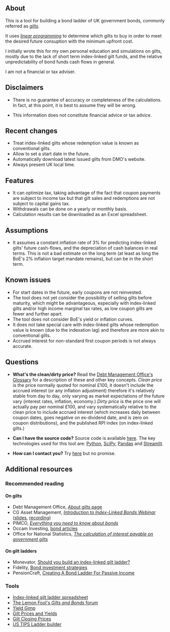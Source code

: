 ## About

This is a tool for building a bond ladder of UK government bonds, commonly referred as [_gilts_](https://www.dmo.gov.uk/responsibilities/gilt-market/about-gilts/).

It uses _[linear
programming](https://en.wikipedia.org/wiki/Linear_programming)_ to determine which gilts to buy in order to meet the desired future consuption with the minimum upfront cost.

I initially wrote this for my own personal education and simulations on gilts, mostly due to the lack of short term index-linked gilt funds, and the relative unpredictability of bond funds cash flows in general.

I am not a financial or tax adviser.

## Disclaimers

* There is no guarantee of accuracy or completeness of the calculations.
  In fact, at this point, it is best to assume they will be wrong.

* This information does not constitute financial advice or tax advice.

## Recent changes

- Treat index-linked gilts whose redemption value is known as conventional gilts.
- Allow to set a start date in the future.
- Automatically download latest issued gilts from DMO's website.
- Always present UK local time.

## Features

* It can optimize tax, taking advantage of the fact that coupon payments are subject to income tax but that gilt sales and redemptions are not subject to capital gains tax.
* Withdrawals can be done on a yearly or monthly basis.
* Calculation results can be downloaded as an Excel spreadsheet.

## Assumptions

* It assumes a constant inflation rate of 3% for predicting index-linked gilts' future cash-flows, and the depreciation of cash balances in real terms.  This is not a bad estimate on the long term (at least as long the BoE's 2% inflation target mandate remains), but can be in the short term.

## Known issues

* For start dates in the future, early coupons are not reinvested.
* The tool does not yet consider the possibility of selling gilts before maturity, which might be advantageous, especially with index-linked gilts and/or high income marginal tax rates, as low coupon gilts are fewer and further apart.
* The tool does not consider BoE's yield or inflation curves.
* It does not take special care with index-linked gilts whose redemption value is known (due to the indexation lag) and therefore are more akin to conventional gilts.
* Accrued interest for non-standard first coupon periods is not always accurate.

## Questions

* **What's the clean/dirty price?**
  Read the [Debt Management Office's Glossary](https://www.dmo.gov.uk/help/glossary/) for a description of these and other key concepts.
  _Clean price_ is the price normally quoted for nominal £100, it doesn't include the accrued interest (or any inflation adjustment) therefore it's relatively stable from day to day, only varying as market expectations of the future vary (interest rates, inflation, economy.)
  _Dirty price_ is the price one will actually pay per nominal £100, and vary systematically relative to the clean price to include accrued interest (which increases daily between coupon dates, goes negative on ex-dividend date, and is zero on coupon distributions), and the published RPI index (on index-linked gilts.)

* **Can I have the source code?**
  Source code is available [here](https://github.com/LateGenXer/finance/).  The key technologies used for this tool are: [Python](https://www.python.org/), [SciPy](https://scipy.org/), [Pandas](https://pandas.pydata.org/) and [Streamlit](https://streamlit.io/).

* **How can I contact you?**
  Try [here](https://www.reddit.com/user/LateGenXer/) but no promise.

## Additional resources

### Recommended reading

#### On gilts

* Debt Management Office, [_About gilts_ page](https://www.dmo.gov.uk/responsibilities/gilt-market/about-gilts/)
* CG Asset Management, [_Introduction to Index-Linked Bonds Webinar_](https://www.cgasset.com/category/webinars/?s=index-linked) ([slides](https://www.cgasset.com/2024/02/21/introduction-to-index-linked-bonds-webinar-slides/), [recording](https://player.vimeo.com/video/915128868))
* PIMCO, [_Everything you need to know about bonds_](https://europe.pimco.com/en-eu/resources/education/everything-you-need-to-know-about-bonds)
* Occam Investing, [bond articles](https://occaminvesting.co.uk/portfolio-construction/)
* Office for National Statistics, [_The calculation of interest payable on government gilts_](https://www.ons.gov.uk/economy/governmentpublicsectorandtaxes/publicsectorfinance/methodologies/thecalculationofinterestpayableongovernmentgilts)

#### On gilt ladders

* Monevator, [Should you build an index-linked gilt ladder?](https://monevator.com/should-you-build-an-index-linked-gilt-ladder/)
* Fidelity, [Bond investment strategies](https://www.fidelity.com/learning-center/investment-products/fixed-income-bonds/bond-investment-strategies)
* PensionCraft, [Creating A Bond Ladder For Passive Income](https://www.youtube.com/watch?v=UqrO9Wi6rSY)

### Tools

* [Index-linked gilt ladder spreadsheet](https://www.lemonfool.co.uk/viewtopic.php?p=621213#p621213)
* [The Lemon Fool's _Gilts and Bonds_ forum](https://www.lemonfool.co.uk/viewforum.php?f=52)
* [Yield Gimp](https://www.yieldgimp.com/)
* [Gilt Prices and Yields](https://www.dividenddata.co.uk/uk-gilts-prices-yields.py)
* [Gilt Closing Prices](https://www.tradeweb.com/our-markets/data--reporting/gilt-closing-prices/)
* [US TIPS Ladder builder](https://www.tipsladder.com/)
